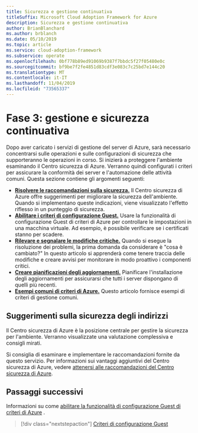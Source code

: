 ```yaml
---
title: Sicurezza e gestione continuativa
titleSuffix: Microsoft Cloud Adoption Framework for Azure
description: Sicurezza e gestione continuativa
author: BrianBlanchard
ms.author: brblanch
ms.date: 05/10/2019
ms.topic: article
ms.service: cloud-adoption-framework
ms.subservice: operate
ms.openlocfilehash: 0bf778b89ed91069b9387f7bbdc5f27f05480e0c
ms.sourcegitcommit: bf9be7f2fe4851d83cdf3e083c7c25bd7e144c20
ms.translationtype: MT
ms.contentlocale: it-IT
ms.lasthandoff: 11/04/2019
ms.locfileid: "73565337"
---
```

# <a name="phase-3-ongoing-management-and-security"></a>Fase 3: gestione e sicurezza continuativa

Dopo aver caricato i servizi di gestione del server di Azure, sarà necessario concentrarsi sulle operazioni e sulle configurazioni di sicurezza che supporteranno le operazioni in corso. Si inizierà a proteggere l'ambiente esaminando il Centro sicurezza di Azure. Verranno quindi configurati i criteri per assicurare la conformità dei server e l'automazione delle attività comuni. Questa sezione contiene gli argomenti seguenti:

- **[Risolvere le raccomandazioni sulla sicurezza.](#address-security-recommendations)** Il Centro sicurezza di Azure offre suggerimenti per migliorare la sicurezza dell'ambiente. Quando si implementano queste indicazioni, viene visualizzato l'effetto riflesso in un punteggio di sicurezza.
- **[Abilitare i criteri di configurazione Guest.](./guest-configuration-policy.md)** Usare la funzionalità di configurazione Guest di criteri di Azure per controllare le impostazioni in una macchina virtuale. Ad esempio, è possibile verificare se i certificati stanno per scadere.
- **[Rilevare e segnalare le modifiche critiche.](./enable-tracking-alerting.md)** Quando si esegue la risoluzione dei problemi, la prima domanda da considerare è "cosa è cambiato?" In questo articolo si apprenderà come tenere traccia delle modifiche e creare avvisi per monitorare in modo proattivo i componenti critici.
- **[Creare pianificazioni degli aggiornamenti.](./update-schedules.md)** Pianificare l'installazione degli aggiornamenti per assicurarsi che tutti i server dispongano di quelli più recenti.
- **[Esempi comuni di criteri di Azure.](./common-policies.md)** Questo articolo fornisce esempi di criteri di gestione comuni.

## <a name="address-security-recommendations"></a>Suggerimenti sulla sicurezza degli indirizzi

Il Centro sicurezza di Azure è la posizione centrale per gestire la sicurezza per l'ambiente. Verranno visualizzate una valutazione complessiva e consigli mirati.

Si consiglia di esaminare e implementare le raccomandazioni fornite da questo servizio. Per informazioni sui vantaggi aggiuntivi del Centro sicurezza di Azure, vedere [attenersi alle raccomandazioni del Centro sicurezza di Azure](https://docs.microsoft.com/azure/migrate/migrate-best-practices-security-management#best-practice-follow-azure-security-center-recommendations).

## <a name="next-steps"></a>Passaggi successivi

Informazioni su come [abilitare la funzionalità di configurazione Guest di criteri di Azure](./guest-configuration-policy.md) .

> [!div class="nextstepaction"]
> [Criteri di configurazione Guest](./guest-configuration-policy.md)

